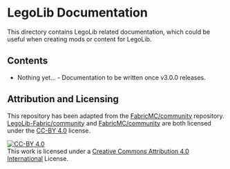 # LegoLib Documentation
This directory contains LegoLib related documentation, which could be useful when creating mods or content for LegoLib.

## Contents
- Nothing yet... - Documentation to be written once v3.0.0 releases.

## Attribution and Licensing  
This repository has been adapted from the [FabricMC/community](https://github.com/FabricMC/community) repository.  
[LegoLib-Fabric/community](https://github.com/LegoLib-Fabric/community) and [FabricMC/community](https://github.com/FabricMC/community) are both licensed under the [CC-BY 4.0](https://creativecommons.org/licenses/by/4.0/) license.  

[![CC-BY 4.0](https://i.creativecommons.org/l/by/4.0/80x15.png)](http://creativecommons.org/licenses/by/4.0/)  
This work is licensed under a [Creative Commons Attribution 4.0 International](http://creativecommons.org/licenses/by/4.0/) License.
